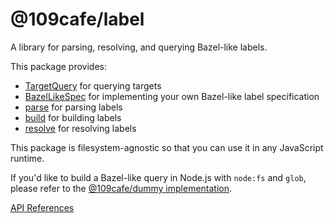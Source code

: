 # @109cafe/label

A library for parsing, resolving, and querying Bazel-like labels.

This package provides:

- [TargetQuery](docs/label/Class.TargetQuery.md) for querying targets
- [BazelLikeSpec](docs/label/Class.BazelLikeSpec.md) for implementing your own Bazel-like label specification
- [parse](docs/label/Function.parse.md) for parsing labels
- [build](docs/label/Function.build.md) for building labels
- [resolve](docs/label/Function.resolve.md) for resolving labels

This package is filesystem-agnostic so that you can use it in any JavaScript runtime.

If you'd like to build a Bazel-like query in Node.js with `node:fs` and `glob`, please refer to the [@109cafe/dummy implementation](./dummy-spec/dummy-spec.ts).

[API References](docs/label/index.md)